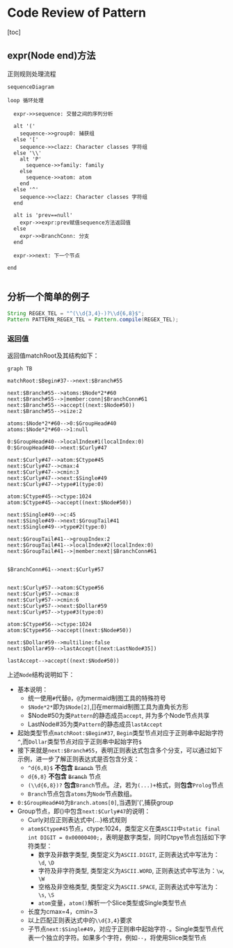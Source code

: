 # Code Review of Pattern

[toc]

## expr(Node end)方法
正则规则处理流程

```mermaid
sequenceDiagram

loop 循环处理

  expr->>sequence: 交替之间的序列分析

  alt '('
    sequence->>group0: 捕获组
  else '['
    sequence->>clazz: Character classes 字符组
  else '\\'
    alt 'P'
      sequence->>family: family
    else
      sequence->>atom: atom
    end
  else '^'
    sequence->>clazz: Character classes 字符组
  end

  alt is 'prev==null'
    expr->>expr:prev赋值sequence方法返回值
  else
    expr->>BranchConn: 分支
  end

  expr->>next: 下一个节点

end


```

## 分析一个简单的例子
```java
String REGEX_TEL = "^(\\d{3,4}-)?\\d{6,8}$";
Pattern PATTERN_REGEX_TEL = Pattern.compile(REGEX_TEL);
```

### 返回值

返回值matchRoot及其结构如下：

```mermaid
graph TB

matchRoot:$Begin#37-->next:$Branch#55

next:$Branch#55-->atoms:$Node*2*#60
next:$Branch#55-->|member:conn|$BranchConn#61
next:$Branch#55-->accept((next:$Node#50))
next:$Branch#55-->size:2

atoms:$Node*2*#60-->0:$GroupHead#40
atoms:$Node*2*#60-->1:null

0:$GroupHead#40-->localIndex#1(localIndex:0)
0:$GroupHead#40-->next:$Curly#47

next:$Curly#47-->atom:$Ctype#45
next:$Curly#47-->cmax:4
next:$Curly#47-->cmin:3
next:$Curly#47-->next:$Single#49
next:$Curly#47-->type#1(type:0)

atom:$Ctype#45-->ctype:1024
atom:$Ctype#45-->accept((next:$Node#50))

next:$Single#49-->c:45
next:$Single#49-->next:$GroupTail#41
next:$Single#49-->type#2(type:0)

next:$GroupTail#41-->groupIndex:2
next:$GroupTail#41-->localIndex#2(localIndex:0)
next:$GroupTail#41-->|member:next|$BranchConn#61


$BranchConn#61-->next:$Curly#57


next:$Curly#57-->atom:$Ctype#56
next:$Curly#57-->cmax:8
next:$Curly#57-->cmin:6
next:$Curly#57-->next:$Dollar#59
next:$Curly#57-->type#3(type:0)

atom:$Ctype#56-->ctype:1024
atom:$Ctype#56-->accept((next:$Node#50))

next:$Dollar#59-->multiline:false
next:$Dollar#59-->lastAccept([next:LastNode#35])

lastAccept-->accept((next:$Node#50))

```
上述`Node`结构说明如下：
- 基本说明：
  - 统一使用`#`代替`@`，`@`为mermaid制图工具的特殊符号
  - `$Node*2*`即为`$Node[2]`,[]在mermaid制图工具为直角长方形
  - $Node#50为类`Pattern`的静态成员`accept`, 并为多个Node节点共享
  - LastNode#35为类`Pattern`的静态成员`lastAccept`
- 起始类型节点`matchRoot:$Begin#37`, `Begin`类型节点对应于正则串中起始字符`^`,而`Dollar`类型节点对应于正则串中起始字符`$`
- 接下来就是`next:$Branch#55`，表明正则表达式包含多个分支，可以通过如下示例，进一步了解正则表达式是否包含分支：
  - `^d{6,8}$` **不包含** ~~`Branch`~~ 节点
  - `d{6,8}` **不包含** ~~`Branch`~~ 节点
  - `(\\d{6,8})?` **包含**`Branch`节点。*注*，若为`(...)+`格式，则**包含**`Prolog`节点
  - `Branch`节点包含`atoms`为`Node`节点数组。
- `0:$GroupHead#40`为`Branch.atoms[0]`,当遇到'(',捕获group
- Group节点，即()中包含`next:$Curly#47`的说明：
  - Curly对应正则表达式中{...}格式规则
  - `atom$Ctype#45`节点，ctype:1024，类型定义在类`ASCII`中`static final int DIGIT = 0x00000400;`，表明是数字类型，同时Ctpye节点包括如下字符类型：
    - 数字及非数字类型, 类型定义为`ASCII.DIGIT`, 正则表达式中写法为：`\d`, `\D`
    - 字符及非字符类型, 类型定义为`ASCII.WORD`, 正则表达式中写法为：`\w`, `\W`
    - 空格及非空格类型, 类型定义为`ASCII.SPACE`, 正则表达式中写法为：`\s`, `\S`
    - `atom`变量，`atom()`解析一个Slice类型或Single类型节点
  - 长度为cmax=4，cmin=3
  - 以上匹配正则表达式中的`\\d{3,4}`要求
  - 子节点`next:$Single#49`，对应于正则串中起始字符`-`。Single类型节点代表一个独立的字符。如果多个字符，例如`--`，将使用Slice类型节点
